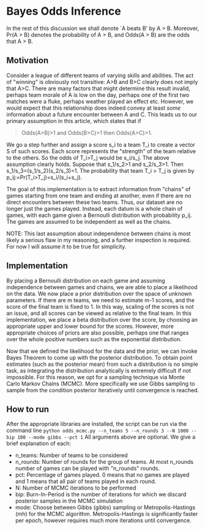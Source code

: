 # Bayes Odds Inference
In the rest of this discussion we shall denote `A beats B' by A > B. Moreover, Pr(A > B) denotes the probability of A > B, and Odds(A > B) are the odds that A > B.
## Motivation
Consider a league of different teams of varying skills and abilities. The act of "winning" is obviously not transitive: A>B and B>C clearly does not imply that A>C. There are many factors that might determine this result invalid, perhaps team morale of A is low on the day, perhaps one of the first two matches were a fluke, perhaps weather played an effect etc. However, we would expect that this relationship does indeed convey at least *some* information about a future encounter between A and C. This leads us to our primary assumption in this article, which states that if

> Odds(A>B)>1 and Odds(B>C)>1 then Odds(A>C)>1.

We go a step further and assign a score s_i to a team T_i to create a vector S of such scores. Each score represents the "strength" of the team relative to the others. So the odds of T_i>T_j would be s_i/s_j. The above assumption clearly holds. Suppose that s_1/s_2>1 and s_2/s_3>1. Then s_1/s_3=(s_1/s_2)(s_2/s_3)=1. The probability that team T_i > T_j is given by p_ij:=Pr(T_i>T_j)=s_i/(s_i+s_j).

The goal of this implementation is to extract information from "chains" of games starting from one team and ending at another, even if there are no direct encounters between these two teams. Thus, our dataset are no longer just the games played. Instead, each datum is a whole chain of games, with each game given a Bernoulli distribution with probability p_ij. The games are assumed to be independent as well as the chains.

NOTE: This last assumption about independence between chains is most likely a serious flaw in my reasoning, and a further inspection is required. For now I will assume it to be true for simplicity.
## Implementation
By placing a Bernoulli distribution on each game and assuming independence between games and chains, we are able to place a likelihood on the data. We now place a prior distribution over the space of unknown parameters. If there are m teams, we need to estimate m-1 scores, and the score of the final team is fixed to 1. In this way, scaling of the scores is not an issue, and all scores can be viewed as relative to the final team. In this implementation, we place a beta distribution over the score, by choosing an appropriate upper and lower bound for the scores. However, more appropriate choices of priors are also possible, perhaps one that ranges over the whole positive numbers such as the exponential distribution.

Now that we defined the likelihood for the data and the prior, we can invoke Bayes Theorem to come up with the posterior distribution. To obtain point estimates (such as the posterior mean) from such a distribution is no simple task, as integrating the distribution analytically is extremely difficult if not impossible. For this reason, we opt for a sampling technique via Monte Carlo Markov Chains (MCMC). More specifically we use Gibbs sampling to sample from the condition posterior iteratively until convergence is reached.
## How to run
After the appropriate libraries are installed, the script can be run via the command line
`python odds_mcmc.py --n_teams 5 --n_rounds 3 --N 1000 --bip 100 --mode gibbs --pct 1`
All arguments above are optional. We give a brief explanation of each:

 - n_teams: Number of teams to be considered
 - n_rounds: Number of rounds for the group of teams. At most n_rounds number of games can be played with "n_rounds" rounds.
 - pct: Percentage of games played. 0 means that no games are played and 1 means that all pair of teams played in each round.
 - N: Number of MCMC iterations to be performed
 - bip: Burn-In-Period is the number of iterations for which we discard posterior samples in the MCMC simulation
 - mode: Choose between Gibbs (gibbs) sampling or Metropolis-Hastings (mh) for the MCMC algorithm. Metropolis-Hastings is significantly faster per epoch, however requires much more iterations until convergence.

